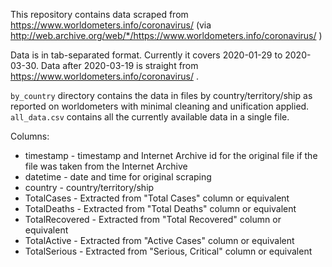 This repository contains data scraped from https://www.worldometers.info/coronavirus/ (via http://web.archive.org/web/*/https://www.worldometers.info/coronavirus/ )

Data is in tab-separated format. Currently it covers 2020-01-29 to 2020-03-30.
Data after 2020-03-19 is straight from  https://www.worldometers.info/coronavirus/ .

`by_country` directory contains the data in files by country/territory/ship as reported on worldometers with minimal cleaning and unification applied.
`all_data.csv` contains all the currently available data in a single file.

Columns:
* timestamp - timestamp and Internet Archive id for the original file if the file was taken from the Internet Archive
* datetime  - date and time for original scraping
* country	- country/territory/ship
* TotalCases	- Extracted from "Total Cases" column or equivalent
* TotalDeaths	- Extracted from "Total Deaths" column or equivalent
* TotalRecovered	- Extracted from "Total Recovered" column or equivalent
* TotalActive	- Extracted from "Active Cases" column or equivalent
* TotalSerious	- Extracted from "Serious, Critical" column or equivalent
